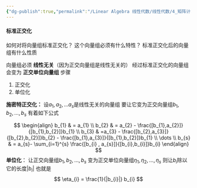 ```yaml
---
{"dg-publish":true,"permalink":"/Linear Algebra 线性代数/线性代数/4_矩阵计算/4.6 正交向量组与正交矩阵/工具箱：标准正交化/","tags":["线代","工具箱"]}
---
```


#### 标准正交化
如何对将向量组标准正交化？
这个向量组必须有什么特性？
标准正交化后的向量组有什么性质
 
向量组必须 **线性无关**（因为正交向量组是线性无关的）
经过标准正交化的向量组会变为 **正交单位向量组**
步骤
1. 正交化
2. 单位化

**施密特正交化：**
设$a_{1},a_{2},\dots a_{s}$是线性无关的向量组
要让它变为正交向量组$b_{1},b_{2},\dots ,b_{s}$
有着如下公式

$$
\begin{align}
b_{1} & = a_{1} \\
b_{2} & = a_{2} -  \frac{[b_{1},a_{2}]}{[b_{1},b_{2}]}b_{1} \\
b_{3}  & =a_{3} - \frac{[b_{2},a_{3}]}{[b_{2},b_{2}]}b_{2} - \frac{[b_{1},a_{3}]}{[b_{1},b_{2}]}b_{1} \\
\dots \\
b_{s}  & = a_{s}- \sum_{i=1}^{s} \frac{[b_{i} , a_{s}]}{[b_{i},b_{i}]}b_{i}
\end{align}
$$
**单位化**：
让正交向量组$b_{1},b_{2},\dots ,b_{s}$
变为正交单位向量组$\eta_{1} , \eta_{2} , \dots ,\eta_{s}$
则让$b_{i}$除以它的长度$|b_{i}|$
也就是
$$
\eta_{i} = \frac{1}{|b_{i}|} b_{i}
$$

